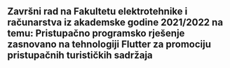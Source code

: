 ## Završni rad na Fakultetu elektrotehnike i računarstva iz akademske godine 2021/2022 na temu: Pristupačno programsko rješenje zasnovano na tehnologiji Flutter za promociju pristupačnih turističkih sadržaja
